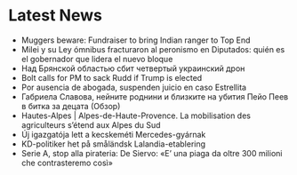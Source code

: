 # Latest News
-  Muggers beware: Fundraiser to bring Indian ranger to Top End
-  Milei y su Ley ómnibus fracturaron al peronismo en Diputados: quién es el gobernador que lidera el nuevo bloque
-  Над Брянской областью сбит четвертый украинский дрон
-  Bolt calls for PM to sack Rudd if Trump is elected
-  Por ausencia de abogada, suspenden juicio en caso Estrellita
-  Габриела Славова, нейните роднини и близките на убития Пейо Пеев в битка за децата (Обзор)
-  Hautes-Alpes | Alpes-de-Haute-Provence. La mobilisation des agriculteurs s’étend aux Alpes du Sud
-  Új igazgatója lett a kecskeméti Mercedes-gyárnak
-  KD-politiker het på småländsk Lalandia-etablering
-  Serie A, stop alla pirateria: De Siervo: «E’ una piaga da oltre 300 milioni che contrasteremo così»
